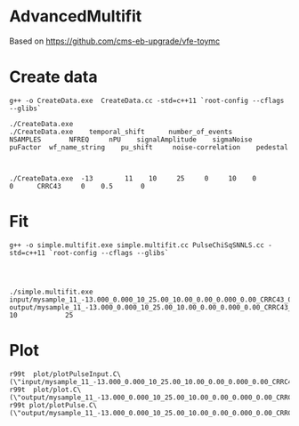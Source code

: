 AdvancedMultifit
====

Based on https://github.com/cms-eb-upgrade/vfe-toymc


Create data
====

    g++ -o CreateData.exe  CreateData.cc -std=c++11 `root-config --cflags --glibs`

    ./CreateData.exe     
    ./CreateData.exe    temporal_shift      number_of_events       NSAMPLES       NFREQ     nPU    signalAmplitude    sigmaNoise     puFactor  wf_name_string    pu_shift     noise-correlation    pedestal

    
    
    ./CreateData.exe  -13        11    10     25     0     10    0         0      CRRC43     0    0.5       0
    
    
Fit
====

    g++ -o simple.multifit.exe simple.multifit.cc PulseChiSqSNNLS.cc -std=c++11 `root-config --cflags --glibs`
    



    ./simple.multifit.exe   input/mysample_11_-13.000_0.000_10_25.00_10.00_0.00_0.000_0.00_CRRC43_0.00.root       output/mysample_11_-13.000_0.000_10_25.00_10.00_0.00_0.000_0.00_CRRC43_0.00.root         10            25

    
    
Plot
====

    r99t  plot/plotPulseInput.C\(\"input/mysample_11_-13.000_0.000_10_25.00_10.00_0.00_0.000_0.00_CRRC43_0.00.root\"\)
    r99t  plot/plot.C\(\"output/mysample_11_-13.000_0.000_10_25.00_10.00_0.00_0.000_0.00_CRRC43_0.00.root\"\)
    r99t plot/plotPulse.C\(\"output/mysample_11_-13.000_0.000_10_25.00_10.00_0.00_0.000_0.00_CRRC43_0.00.root\",2\)
